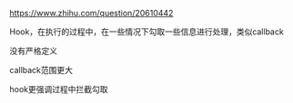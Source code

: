 https://www.zhihu.com/question/20610442

Hook，在执行的过程中，在一些情况下勾取一些信息进行处理，类似callback



没有严格定义

callback范围更大

hook更强调过程中拦截勾取